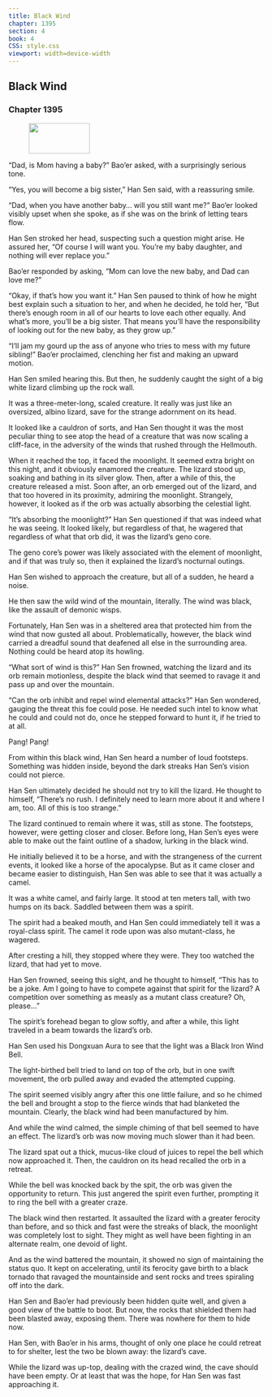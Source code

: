 ```yaml
---
title: Black Wind
chapter: 1395
section: 4
book: 4
CSS: style.css
viewport: width=device-width
---
```


## Black Wind

### Chapter 1395

<figure>
	<img src="../Images/gem.gif" alt="" id="gem" width="120" height="60" />
</figure>

“Dad, is Mom having a baby?” Bao’er asked, with a surprisingly serious tone.

“Yes, you will become a big sister,” Han Sen said, with a reassuring smile.

“Dad, when you have another baby… will you still want me?” Bao’er looked visibly upset when she spoke, as if she was on the brink of letting tears flow.

Han Sen stroked her head, suspecting such a question might arise. He assured her, “Of course I will want you. You’re my baby daughter, and nothing will ever replace you.”

Bao’er responded by asking, “Mom can love the new baby, and Dad can love me?”

“Okay, if that’s how you want it.” Han Sen paused to think of how he might best explain such a situation to her, and when he decided, he told her, “But there’s enough room in all of our hearts to love each other equally. And what’s more, you’ll be a big sister. That means you’ll have the responsibility of looking out for the new baby, as they grow up.”

“I’ll jam my gourd up the ass of anyone who tries to mess with my future sibling!” Bao’er proclaimed, clenching her fist and making an upward motion.

Han Sen smiled hearing this. But then, he suddenly caught the sight of a big white lizard climbing up the rock wall.

It was a three-meter-long, scaled creature. It really was just like an oversized, albino lizard, save for the strange adornment on its head.

It looked like a cauldron of sorts, and Han Sen thought it was the most peculiar thing to see atop the head of a creature that was now scaling a cliff-face, in the adversity of the winds that rushed through the Hellmouth.

When it reached the top, it faced the moonlight. It seemed extra bright on this night, and it obviously enamored the creature. The lizard stood up, soaking and bathing in its silver glow. Then, after a while of this, the creature released a mist. Soon after, an orb emerged out of the lizard, and that too hovered in its proximity, admiring the moonlight. Strangely, however, it looked as if the orb was actually absorbing the celestial light.

“It’s absorbing the moonlight?” Han Sen questioned if that was indeed what he was seeing. It looked likely, but regardless of that, he wagered that regardless of what that orb did, it was the lizard’s geno core.

The geno core’s power was likely associated with the element of moonlight, and if that was truly so, then it explained the lizard’s nocturnal outings.

Han Sen wished to approach the creature, but all of a sudden, he heard a noise.

He then saw the wild wind of the mountain, literally. The wind was black, like the assault of demonic wisps.

Fortunately, Han Sen was in a sheltered area that protected him from the wind that now gusted all about. Problematically, however, the black wind carried a dreadful sound that deafened all else in the surrounding area. Nothing could be heard atop its howling.

“What sort of wind is this?” Han Sen frowned, watching the lizard and its orb remain motionless, despite the black wind that seemed to ravage it and pass up and over the mountain.

“Can the orb inhibit and repel wind elemental attacks?” Han Sen wondered, gauging the threat this foe could pose. He needed such intel to know what he could and could not do, once he stepped forward to hunt it, if he tried to at all.

Pang! Pang!

From within this black wind, Han Sen heard a number of loud footsteps. Something was hidden inside, beyond the dark streaks Han Sen’s vision could not pierce.

Han Sen ultimately decided he should not try to kill the lizard. He thought to himself, “There’s no rush. I definitely need to learn more about it and where I am, too. All of this is too strange.”

The lizard continued to remain where it was, still as stone. The footsteps, however, were getting closer and closer. Before long, Han Sen’s eyes were able to make out the faint outline of a shadow, lurking in the black wind.

He initially believed it to be a horse, and with the strangeness of the current events, it looked like a horse of the apocalypse. But as it came closer and became easier to distinguish, Han Sen was able to see that it was actually a camel.

It was a white camel, and fairly large. It stood at ten meters tall, with two humps on its back. Saddled between them was a spirit.

The spirit had a beaked mouth, and Han Sen could immediately tell it was a royal-class spirit. The camel it rode upon was also mutant-class, he wagered.

After cresting a hill, they stopped where they were. They too watched the lizard, that had yet to move.

Han Sen frowned, seeing this sight, and he thought to himself, “This has to be a joke. Am I going to have to compete against that spirit for the lizard? A competition over something as measly as a mutant class creature? Oh, please…”

The spirit’s forehead began to glow softly, and after a while, this light traveled in a beam towards the lizard’s orb.

Han Sen used his Dongxuan Aura to see that the light was a Black Iron Wind Bell.

The light-birthed bell tried to land on top of the orb, but in one swift movement, the orb pulled away and evaded the attempted cupping.

The spirit seemed visibly angry after this one little failure, and so he chimed the bell and brought a stop to the fierce winds that had blanketed the mountain. Clearly, the black wind had been manufactured by him.

And while the wind calmed, the simple chiming of that bell seemed to have an effect. The lizard’s orb was now moving much slower than it had been.

The lizard spat out a thick, mucus-like cloud of juices to repel the bell which now approached it. Then, the cauldron on its head recalled the orb in a retreat.

While the bell was knocked back by the spit, the orb was given the opportunity to return. This just angered the spirit even further, prompting it to ring the bell with a greater craze.

The black wind then restarted. It assaulted the lizard with a greater ferocity than before, and so thick and fast were the streaks of black, the moonlight was completely lost to sight. They might as well have been fighting in an alternate realm, one devoid of light.

And as the wind battered the mountain, it showed no sign of maintaining the status quo. It kept on accelerating, until its ferocity gave birth to a black tornado that ravaged the mountainside and sent rocks and trees spiraling off into the dark.

Han Sen and Bao’er had previously been hidden quite well, and given a good view of the battle to boot. But now, the rocks that shielded them had been blasted away, exposing them. There was nowhere for them to hide now.

Han Sen, with Bao’er in his arms, thought of only one place he could retreat to for shelter, lest the two be blown away: the lizard’s cave.

While the lizard was up-top, dealing with the crazed wind, the cave should have been empty. Or at least that was the hope, for Han Sen was fast approaching it.
